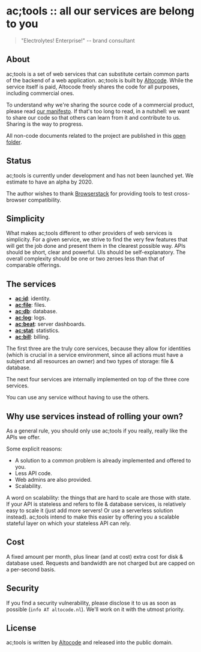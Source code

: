 # ac;tools :: all our services are belong to you

> "Electrolytes! Enterprise!" -- brand consultant

## About

ac;tools is a set of web services that can substitute certain common parts of the backend of a web application. ac;tools is built by [Altocode](https://altocode.nl). While the service itself is paid, Altocode freely shares the code for all purposes, including commercial ones.

To understand why we're sharing the source code of a commercial product, please read [our manifesto](http://federicopereiro.com/manifesto). If that's too long to read, in a nutshell: we want to share our code so that others can learn from it and contribute to us. Sharing is the way to progress.

All non-code documents related to the project are published in this [open folder](https://drive.google.com/drive/folders/1wxafe58S9w2Kz_n-8FJ2CvTLQ6aZqaty).

## Status

ac;tools is currently under development and has not been launched yet. We estimate to have an alpha by 2020.

The author wishes to thank [Browserstack](https://browserstack.com) for providing tools to test cross-browser compatibility.

## Simplicity

What makes ac;tools different to other providers of web services is simplicity. For a given service, we strive to find the very few features that will get the job done and present them in the clearest possible way. APIs should be short, clear and powerful. UIs should be self-explanatory. The overall complexity should be one or two zeroes less than that of comparable offerings.

## The services

- [**ac;id**](): identity.
- [**ac;file**](): files.
- [**ac;db**](): database.
- [**ac;log**](): logs.
- [**ac;beat**](): server dashboards.
- [**ac;stat**](): statistics.
- [**ac;bill**](): billing.

The first three are the truly core services, because they allow for identities (which is crucial in a service environment, since all actions must have a subject and all resources an owner) and two types of storage: file & database.

The next four services are internally implemented on top of the three core services.

You can use any service without having to use the others.

## Why use services instead of rolling your own?

As a general rule, you should only use ac;tools if you really, really like the APIs we offer.

Some explicit reasons:

- A solution to a common problem is already implemented and offered to you.
- Less API code.
- Web admins are also provided.
- Scalability.

A word on scalability: the things that are hard to scale are those with state. If your API is stateless and refers to file & database services, is relatively easy to scale it (just add more servers! Or use a serverless solution instead). ac;tools intend to make this easier by offering you a scalable stateful layer on which your stateless API can rely.

## Cost

A fixed amount per month, plus linear (and at cost) extra cost for disk & database used. Requests and bandwidth are not charged but are capped on a per-second basis.

## Security

If you find a security vulnerability, please disclose it to us as soon as possible (`info AT altocode.nl`). We'll work on it with the utmost priority.

## License

ac;tools is written by [Altocode](https://altocode.nl) and released into the public domain.
